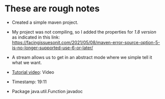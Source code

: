 # These are rough notes

- Created a simple maven project.

- My project was not compiling, so I added the properties for _1.8 version_ as indicated in this link: https://facingissuesonit.com/2021/05/08/maven-error-source-option-5-is-no-longer-supported-use-6-or-later/

- A stream allows us to get in an abstract mode where we simple tell it what we want.


- [Tutorial video](https://www.youtube.com/watch?v=rPSL1alFIjI): Video
- Timestamp: 19:11
- Package java.util.Function javadoc 
